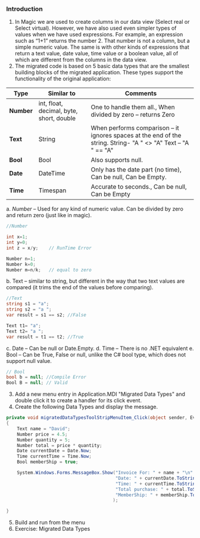 ﻿### Introduction
1.	In Magic we are used to create columns in our data view (Select real or Select virtual). However, we have also used even simpler types of values when we have used expressions. For example, an expression such as “1+1” returns the number 2. That number is not a column, but a simple numeric value. The same is with other kinds of expressions that return a text value, date value, time value or a boolean value, all of which are different from the columns in the data view.
2.	The migrated code is based on 5 basic data types that are the smallest building blocks of the migrated application. These types support the functionality of the original application:

| Type   | Similar to                               | Comments                                                                                                      |
|--------|------------------------------------------|---------------------------------------------------------------------------------------------------------------|
| **Number** | int, float, decimal, byte, short, double | One to handle them all., When divided by zero – returns Zero                                                  |
| **Text**   | String                                   | When performs comparison – it ignores spaces at the end of the string. String- "A " <> "A" Text – "A " == "A" |
| **Bool**   | Bool                                     | Also supports null.                                                                                           |
| **Date**   | DateTime                                 | Only has the date part (no time), Can be null, Can be Empty.                                                  |
| **Time**   | Timespan                                 | Accurate to seconds., Can be null, Can be Empty                                                               |

a.	*Number* – Used for any kind of numeric value. Can be divided by zero and return zero (just like in magic).
```c#
//Number

int x=1; 
int y=0;
int z = x/y;    // RunTime Error

Number n=1;
Number k=0;
Number m=n/k;   // equal to zero
```

b.	Text – similar to string, but different in the way that two text values are compared (it trims the end of the values before comparing). 
```c#
//Text
string s1 = "a";
string s2 = "a ";
var result = s1 == s2; //False

Text t1= "a";
Text t2= "a ";
var result = t1 == t2; //True

```
c.	Date – Can be null or Date.Empty.
d.	Time – There is no .NET equivalent
e.	Bool – Can be True, False or null, unlike the C# bool type, which does not support null value. 
```c#
// Bool
bool b = null; //Compile Error
Bool B = null; // Valid
```
3.	Add a new menu entry in Application.MDI "Migrated Data Types" and double click it to create a handler for its click event.
4.	Create the following Data Types and display the message.
```c#
private void migratedDataTypesToolStripMenuItem_Click(object sender, EventArgs e)
{
    Text name = "David";
    Number price = 4.5;
    Number quantity = 5;
    Number total = price * quantity;
    Date currentDate = Date.Now;
    Time currentTime = Time.Now;
    Bool memberShip = true;

    System.Windows.Forms.MessageBox.Show("Invoice For: " + name + "\n" +
                                         "Date: " + currentDate.ToString() + "\n" +
                                         "Time: " + currentTime.ToString() + "\n" +
                                         "Total purchase: " + total.ToString() + "\n" +
                                         "MemberShip: " + memberShip.ToString()
                                        );

}
```
5.	Build and run from the menu
6.	Exercise: Migrated Data Types
